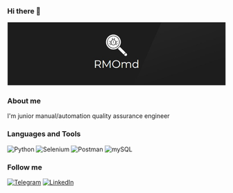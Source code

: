 ### Hi there 👋

![Header](https://github.com/RMOmd/RMOmd/blob/main/assets/logo%2Bgit.jpg)



### About me
I'm junior manual/automation quality assurance engineer



### Languages and Tools

![Python](https://img.shields.io/badge/-Python-171413?style=for-the-badge&logo=python)
![Selenium](https://img.shields.io/badge/-Selenium-063d14?style=for-the-badge&logo=selenium)
![Postman](https://img.shields.io/badge/-Postman-171413?style=for-the-badge&logo=Postman)
![mySQL](https://img.shields.io/badge/-mySQL-171413?style=for-the-badge&logo=mySql)



### Follow me

[![Telegram](https://img.shields.io/badge/-Telegram-171413?style=for-the-badge&logo=Telegram&logoColor=27a0d9)](https://t.me/RMOmd)
[![LinkedIn](https://img.shields.io/badge/-LinkedIn-090909?style=for-the-badge&logo=LinkedIn&logoColor=007bb6)](https://www.linkedin.com/in/alexandr-nechitaylo-292654178/)

